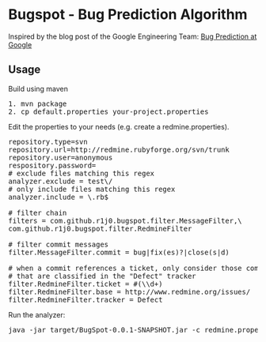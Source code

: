 # Bugspot - Bug Prediction Algorithm
Inspired by the blog post of the Google Engineering Team: [Bug Prediction at Google](http://google-engtools.blogspot.com/2011/12/bug-prediction-at-google.html)

## Usage
Build using maven

<pre>
1. mvn package
2. cp default.properties your-project.properties
</pre>

Edit the properties to your needs (e.g. create a redmine.properties).

<pre>
repository.type=svn
repository.url=http://redmine.rubyforge.org/svn/trunk
repository.user=anonymous
respository.password=
# exclude files matching this regex
analyzer.exclude = test\/
# only include files matching this regex
analyzer.include = \.rb$

# filter chain
filters = com.github.r1j0.bugspot.filter.MessageFilter,\
com.github.r1j0.bugspot.filter.RedmineFilter

# filter commit messages 
filter.MessageFilter.commit = bug|fix(es)?|close(s|d)

# when a commit references a ticket, only consider those commits
# that are classified in the "Defect" tracker
filter.RedmineFilter.ticket = #(\\d+)
filter.RedmineFilter.base = http://www.redmine.org/issues/
filter.RedmineFilter.tracker = Defect
</pre>

Run the analyzer:
<pre>
java -jar target/BugSpot-0.0.1-SNAPSHOT.jar -c redmine.properties -r1:HEAD
</pre>